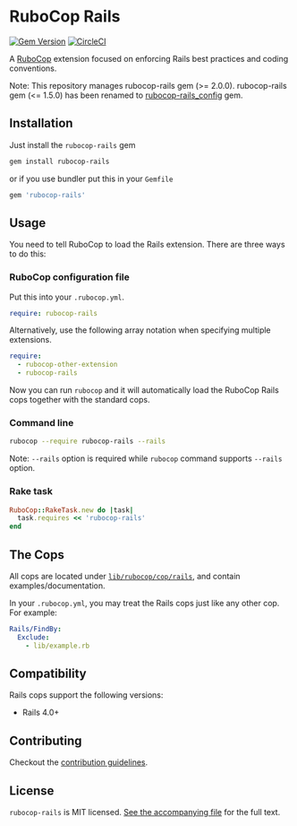 # RuboCop Rails

[![Gem Version](https://badge.fury.io/rb/rubocop-rails.svg)](https://badge.fury.io/rb/rubocop-rails)
[![CircleCI](https://circleci.com/gh/rubocop-hq/rubocop-rails.svg?style=svg)](https://circleci.com/gh/rubocop-hq/rubocop-rails)

A [RuboCop](https://github.com/rubocop-hq/rubocop) extension focused on enforcing Rails best practices and coding conventions.

Note: This repository manages rubocop-rails gem (>= 2.0.0). rubocop-rails gem (<= 1.5.0) has been renamed to [rubocop-rails_config](https://rubygems.org/gems/rubocop-rails_config) gem.

## Installation

Just install the `rubocop-rails` gem

```sh
gem install rubocop-rails
```

or if you use bundler put this in your `Gemfile`

```ruby
gem 'rubocop-rails'
```

## Usage

You need to tell RuboCop to load the Rails extension. There are three
ways to do this:

### RuboCop configuration file

Put this into your `.rubocop.yml`.

```yaml
require: rubocop-rails
```

Alternatively, use the following array notation when specifying multiple extensions.

```yaml
require:
  - rubocop-other-extension
  - rubocop-rails
```

Now you can run `rubocop` and it will automatically load the RuboCop Rails
cops together with the standard cops.

### Command line

```sh
rubocop --require rubocop-rails --rails
```

Note: `--rails` option is required while `rubocop` command supports `--rails` option.

### Rake task

```ruby
RuboCop::RakeTask.new do |task|
  task.requires << 'rubocop-rails'
end
```

## The Cops

All cops are located under
[`lib/rubocop/cop/rails`](lib/rubocop/cop/rails), and contain
examples/documentation.

In your `.rubocop.yml`, you may treat the Rails cops just like any other
cop. For example:

```yaml
Rails/FindBy:
  Exclude:
    - lib/example.rb
```

## Compatibility

Rails cops support the following versions:

- Rails 4.0+

## Contributing

Checkout the [contribution guidelines](CONTRIBUTING.md).

## License

`rubocop-rails` is MIT licensed. [See the accompanying file](LICENSE.txt) for
the full text.
